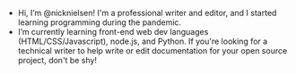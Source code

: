 - Hi, I’m @nicknielsen! I'm a professional writer and editor, and I started learning programming during the pandemic.
- I’m currently learning front-end web dev languages (HTML/CSS/Javascript), node.js, and Python. If you're looking for a technical writer to help write or edit 
documentation for your open source project, don't be shy!
